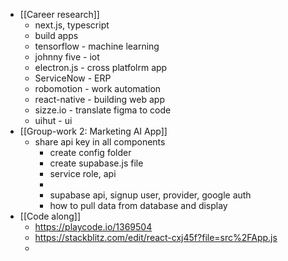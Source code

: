- [[Career research]]
	- next.js, typescript
	- build apps
	- tensorflow - machine learning
	- johnny five - iot
	- electron.js - cross platfolrm app
	- ServiceNow - ERP
	- robomotion - work automation
	- react-native - building web app
	- sizze.io - translate figma to code
	- uihut - ui
- [[Group-work 2: Marketing AI App]]
	- share api key in all components
		- create config folder
		- create supabase.js file
		- service role, api
		-
		- supabase api, signup user, provider, google auth
		- how to pull data from database and display
- [[Code along]]
	- https://playcode.io/1369504
	- https://stackblitz.com/edit/react-cxj45f?file=src%2FApp.js
	-